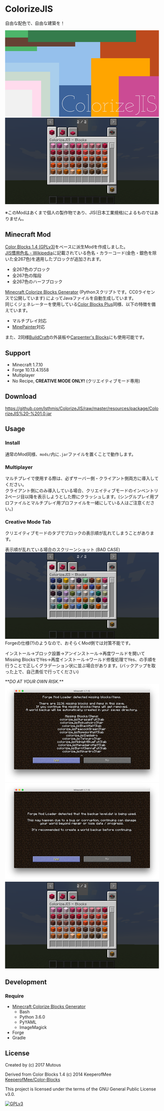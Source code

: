 # ColorizeJIS

自由な配色で、自由な建築を！

![ColorizeJIS](resources/images/logo.gif)  
![Color Blocks Plus](resources/images/screenshot.png)

※このModはあくまで個人の製作物であり、JIS(日本工業規格)によるものではありません。


## Minecraft Mod

[Color Blocks 1.4 (GPLv3)](https://github.com/KeeperofMee/Color-Blocks)をベースに派生Modを作成しました。  
[JIS慣用色名 - Wikipedia](https://ja.wikipedia.org/wiki/JIS%E6%85%A3%E7%94%A8%E8%89%B2%E5%90%8D)に記載されている色名・カラーコード(金色・銀色を除いた全267色)を適用したブロックが追加されます。

- 全267色のブロック
- 全267色の階段
- 全267色のハーフブロック

[Minecraft Colorize Blocks Generator](https://github.com/Isthmis/Minecraft-Colorize-Blocks-Generator) (Pythonスクリプトです。CC0ライセンスで公開しています) によってJavaファイルを自動生成しています。  
同じくジェネレーターを使用している[Color Blocks Plus](https://github.com/Isthmis/Color-Blocks-Plus)同様、以下の特徴を備えています。

- マルチプレイ対応
- [MinePainter](http://www.minecraftforum.net/forums/mapping-and-modding/minecraft-mods/1288124-0-2-6-mine-painter-simple-sculpture-and-pixel-art)対応

また、2同様[BuildCraft](http://www.mod-buildcraft.com)の外装板や[Carpenter's Blocks](http://www.carpentersblocks.com)にも使用可能です。  


## Support

- Minecraft 1.7.10
- Forge 10.13.4.1558
- Multiplayer
- No Recipe, **CREATIVE MODE ONLY!** (クリエイティブモード専用)


## Download

<https://github.com/Isthmis/ColorizeJIS/raw/master/resources/package/ColorizeJIS%20-%201.0.jar>


## Usage

### Install
通常のMod同様、`mods/`内に`.jar`ファイルを置くことで動作します。

### Multiplayer
マルチプレイで使用する際は、必ずサーバー側・クライアント側両方に導入してください。  
クライアント側にのみ導入している場合、クリエイティブモードのインベントリ2ページ目以降を表示しようとした際にクラッシュします。(シングルプレイ用プロファイルとマルチプレイ用プロファイルを一緒にしている人はご注意ください。)

### Creative Mode Tab
クリエイティブモードのタブでブロックの表示順が乱れてしまうことがあります。

表示順が乱れている場合のスクリーンショット (BAD CASE)  
![bad case](resources/images/badcase.png)  
Forgeの仕様(?)のようなので、おそらくMod側では対策不能です。

インストール→ブロック設置→アンインストール→再度ワールドを開いてMissing BlocksでYes→再度インストール→ワールド修復処理でYes、の手順を行うことで正しくグラデーション状に並ぶ場合があります。(バックアップを取った上で、自己責任で行ってください)

\*\**DO AT YOUR OWN RISK.*\*\*  
![missing blocks](resources/images/missing-blocks.jpg)  
![repair world](resources/images/repair-world.jpg)  
![sorted](resources/images/screenshot.png)


## Development

### Require
- [Minecraft Colorize Blocks Generator](https://github.com/Isthmis/Minecraft-Colorize-Blocks-Generator)
    - Bash
    - Python 3.6.0
    - PyYAML
    - ImageMagick
- Forge
- Gradle


## License

Created by (c) 2017 Mutous

Derived from Color Blocks 1.4 (c) 2014 KeeperofMee  
[KeeperofMee/Color-Blocks](https://github.com/KeeperofMee/Color-Blocks)

This project is licensed under the terms of the GNU General Public License v3.0.

<a href="https://www.gnu.org/licenses/gpl-3.0.html"><img src="https://upload.wikimedia.org/wikipedia/commons/9/93/GPLv3_Logo.svg" alt="GPLv3" width="120" height="60"></a>
